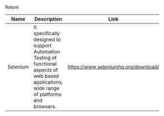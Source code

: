 Nature

| Name | Description | Link |
|---|---|---|
| Selenium | It specifically designed to support Automation Testing of functional aspects of web based applications, wide range of platforms and browsers. | https://www.seleniumhq.org/download/ |
